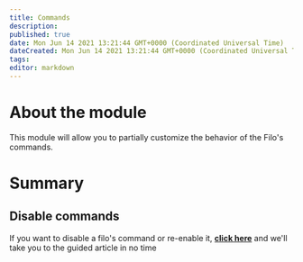 ```yaml
---
title: Commands
description:
published: true
date: Mon Jun 14 2021 13:21:44 GMT+0000 (Coordinated Universal Time)
dateCreated: Mon Jun 14 2021 13:21:44 GMT+0000 (Coordinated Universal Time)
tags:
editor: markdown
---
```


# About the module

This module will allow you to partially customize the behavior of the Filo's commands.

# Summary

## Disable commands

If you want to disable a filo's command or re-enable it, **[click here](https://wiki.filobot.xyz/en/modules/commands/disable)** and we'll take you to the guided article in no time
